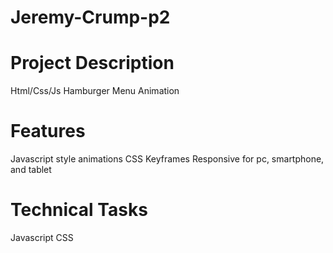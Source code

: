 # Jeremy-Crump-p2

# Project Description
Html/Css/Js Hamburger Menu Animation

# Features
Javascript style animations
CSS Keyframes
Responsive for pc, smartphone, and tablet


# Technical Tasks
Javascript
CSS
